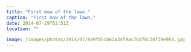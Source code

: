 ```yaml
---
title: "First mow of the lawn."
caption: "First mow of the lawn."
date: 2014-07-29T02:51Z
location: ""

image: /images/photos/2014/07/8a9fb5cb62a34f9ac76d78c34f39e964.jpg
---
```

